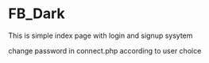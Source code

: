 # FB_Dark

This is simple index page with login and signup sysytem

change password in connect.php according to user choice
